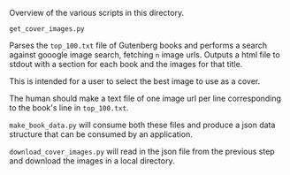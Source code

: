 Overview of the various scripts in this directory.

`get_cover_images.py`

Parses the `top_100.txt` file of Gutenberg books and performs a search against
gooogle image search, fetching `n` image urls. Outputs a html file to stdout
with a section for each book and the images for that title.

This is intended for a user to select the best image to use as a cover.

The human should make a text file of one image url per line corresponding
to the book's line in `top_100.txt`.

`make_book_data.py` will consume both these files and produce a json data
structure that can be consumed by an application.

`download_cover_images.py` will read in the json file from the previous step
and download the images in a local directory.
